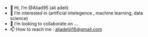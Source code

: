 - 👋 Hi, I’m @Aliad95 (ali adeli)
- 👀 I’m interested in (artificial intelegence , machine learning, data science)
- 💞️ I’m looking to collaborate on ...
- 📫 How to reach me : aliadeliii16@gmail.com

<!---
Aliad95/Aliad95 is a ✨ special ✨ repository because its `README.md` (this file) appears on your GitHub profile.
You can click the Preview link to take a look at your changes.
--->
